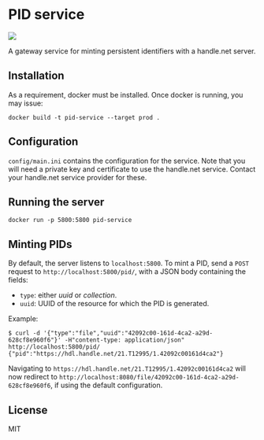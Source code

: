 # PID service
![](https://github.com/actris-cloudnet/pid-service/workflows/Test%20and%20lint/badge.svg)

A gateway service for minting persistent identifiers with a handle.net server.

## Installation

As a requirement, docker must be installed. Once docker is running, you may issue:

    docker build -t pid-service --target prod .

## Configuration

`config/main.ini` contains the configuration for the service. Note that you will need a private key and certificate to use the handle.net service. Contact your handle.net service provider for these.

## Running the server

    docker run -p 5800:5800 pid-service

## Minting PIDs

By default, the server listens to `localhost:5800`. To mint a PID, send a `POST` request to `http://localhost:5800/pid/`, with a JSON body containing the fields:
- `type`: either *uuid* or *collection*.
- `uuid`: UUID of the resource for which the PID is generated.

Example:
   
    $ curl -d '{"type":"file","uuid":"42092c00-161d-4ca2-a29d-628cf8e960f6"}' -H"content-type: application/json" http://localhost:5800/pid/
    {"pid":"https://hdl.handle.net/21.T12995/1.42092c00161d4ca2"}
    
Navigating to `https://hdl.handle.net/21.T12995/1.42092c00161d4ca2` will now redirect to `http://localhost:8080/file/42092c00-161d-4ca2-a29d-628cf8e960f6`, if using the default configuration.

## License

MIT
